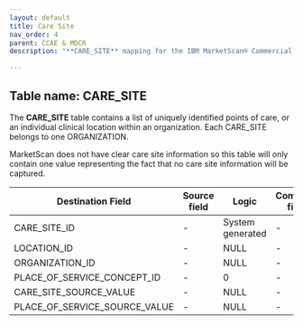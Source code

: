 ```yaml
---
layout: default
title: Care Site
nav_order: 4
parent: CCAE & MDCR
description: "**CARE_SITE** mapping for the IBM MarketScan® Commercial Database (CCAE) & IBM MarketScan® Medicare Supplemental Database (MDCR)"

---
```


## Table name: **CARE_SITE**

The **CARE_SITE** table contains a list of uniquely identified points of care, or an individual clinical location within an organization. Each CARE_SITE belongs to one ORGANIZATION.

MarketScan does not have clear care site information so this table will only contain one value representing the fact that no care site information will be captured.

| Destination Field | Source field | Logic | Comment field |
| --- | --- | --- | --- |
| CARE_SITE_ID | - | System generated | - |
| LOCATION_ID | - | NULL | - |
| ORGANIZATION_ID | - | NULL | - |
| PLACE_OF_SERVICE_CONCEPT_ID | - | 0 | - |
| CARE_SITE_SOURCE_VALUE | - | NULL | - |
| PLACE_OF_SERVICE_SOURCE_VALUE | - | NULL | - |